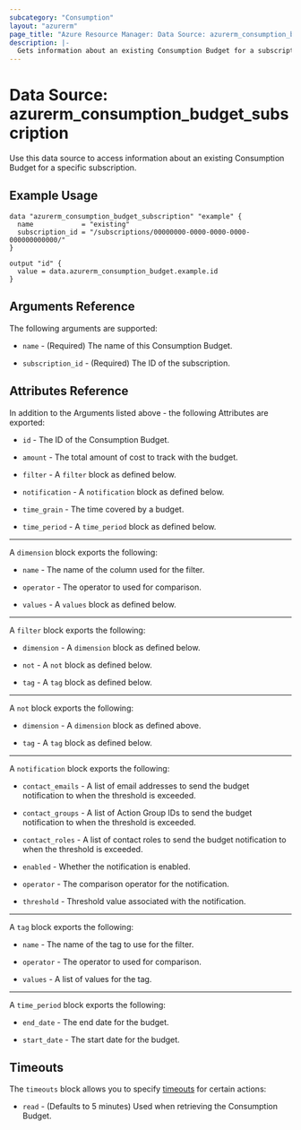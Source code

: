 ```yaml
---
subcategory: "Consumption"
layout: "azurerm"
page_title: "Azure Resource Manager: Data Source: azurerm_consumption_budget_subscription"
description: |-
  Gets information about an existing Consumption Budget for a subscription.
---
```


# Data Source: azurerm_consumption_budget_subscription

Use this data source to access information about an existing Consumption Budget for a specific subscription.

## Example Usage

```hcl
data "azurerm_consumption_budget_subscription" "example" {
  name            = "existing"
  subscription_id = "/subscriptions/00000000-0000-0000-0000-000000000000/"
}

output "id" {
  value = data.azurerm_consumption_budget.example.id
}
```

## Arguments Reference

The following arguments are supported:

* `name` - (Required) The name of this Consumption Budget.

* `subscription_id` - (Required) The ID of the subscription.

## Attributes Reference

In addition to the Arguments listed above - the following Attributes are exported: 

* `id` - The ID of the Consumption Budget.

* `amount` - The total amount of cost to track with the budget.

* `filter` - A `filter` block as defined below.

* `notification` - A `notification` block as defined below.

* `time_grain` - The time covered by a budget.

* `time_period` - A `time_period` block as defined below.

---

A `dimension` block exports the following:

* `name` - The name of the column used for the filter.

* `operator` -  The operator to used for comparison.

* `values` - A `values` block as defined below.

---

A `filter` block exports the following:

* `dimension` - A `dimension` block as defined below.

* `not` - A `not` block as defined below.

* `tag` - A `tag` block as defined below.

---

A `not` block exports the following:

* `dimension` - A `dimension` block as defined above.

* `tag` - A `tag` block as defined below.

---

A `notification` block exports the following:

* `contact_emails` - A list of email addresses to send the budget notification to when the threshold is exceeded.

* `contact_groups` - A list of Action Group IDs to send the budget notification to when the threshold is exceeded.

* `contact_roles` - A list of contact roles to send the budget notification to when the threshold is exceeded.

* `enabled` - Whether the notification is enabled.

* `operator` - The comparison operator for the notification.

* `threshold` - Threshold value associated with the notification.

---

A `tag` block exports the following:

* `name` - The name of the tag to use for the filter.

* `operator` - The operator to used for comparison.

* `values` - A list of values for the tag.

---

A `time_period` block exports the following:

* `end_date` - The end date for the budget.

* `start_date` - The start date for the budget.

## Timeouts

The `timeouts` block allows you to specify [timeouts](https://www.terraform.io/docs/configuration/resources.html#timeouts) for certain actions:

* `read` - (Defaults to 5 minutes) Used when retrieving the Consumption Budget.
